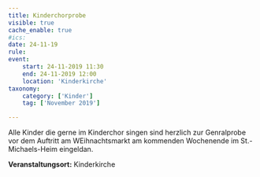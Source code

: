 ```yaml
---
title: Kinderchorprobe
visible: true
cache_enable: true
#ics: 
date: 24-11-19
rule: 
event:
	start: 24-11-2019 11:30
	end: 24-11-2019 12:00
	location: 'Kinderkirche'
taxonomy:
	category: ['Kinder']
	tag: ['November 2019']

---
```

Alle Kinder die gerne im Kinderchor singen sind herzlich zur Genralprobe vor dem Auftritt am WEihnachtsmarkt am kommenden Wochenende im St.-Michaels-Heim eingeldan.



**Veranstaltungsort:** Kinderkirche

